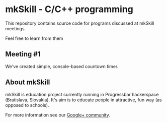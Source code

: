 mkSkill - C/C++ programming
===========================

This repository contains source code for programs discussed at mkSkill meetings.

Feel free to learn from them

Meeting #1
----------

We've created simple, console-based countown timer.

About mkSkill
-------------

mkSkill is education project currently running in Progressbar hackerspace (Bratislava, Slovakia). It's aim is to educate people in attractive, fun way (as opposed to schools).

For more information see our [Google+ community](https://plus.google.com/u/0/communities/115806211420909531235).
